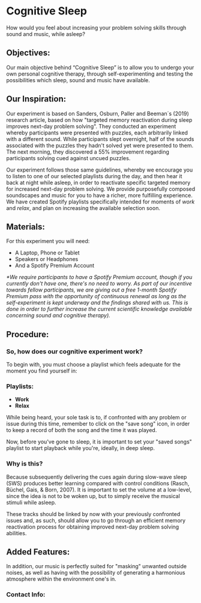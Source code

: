 # Cognitive Sleep

How would you feel about increasing your problem solving skills through sound and music, while asleep?

## Objectives:

Our main objective behind “Cognitive Sleep” is to allow you to undergo your own personal cognitive therapy, through self-experimenting and testing the possibilities which sleep, sound and music have available.

## Our Inspiration:

Our experiment is based on Sanders, Osburn, Paller and Beeman´s (2019) research article, based on how "targeted memory reactivation during sleep improves next-day problem solving". They conducted an experiment whereby participants were presented with puzzles, each arbitrarily linked with a different sound. While participants slept overnight, half of the sounds associated with the puzzles they hadn't solved yet were presented to them. The next morning, they discovered a 55% improvement regarding participants solving cued against uncued puzzles.

Our experiment follows those same guidelines, whereby we encourage you to listen to one of our selected playlists during the day, and then hear it back at night while asleep, in order to reactivate specific targeted memory for increased next-day problem solving. We provide purposefully composed soundscapes and music for you to have a richer, more fulfilling experience. We have created Spotify playlists specifically intended for moments of _work_ and _relax_, and plan on increasing the available selection soon. 

## Materials:
For this experiment you will need:

- A Laptop, Phone or Tablet
- Speakers or Headphones
- And a Spotify Premium Account

_*We require participants to have a Spotify Premium account, though if you currently don't have one, there's no need to worry. As part of our incentive towards fellow participants, we are giving out a free 1-month Spotify Premium pass with the opportunity of continuous renewal as long as the self-experiment is kept underway and the findings shared with us. This is done in order to further increase the current scientific knowledge available concerning sound and cognitive therapy)._


## Procedure:

### So, how does our cognitive experiment work? 

To begin with, you must choose a playlist which feels adequate for the moment you find yourself in:

### Playlists:

- **Work**
- **Relax**

While being heard, your sole task is to, if confronted with any problem or issue during this time, remember to click on the "save song" icon, in order to keep a record of both the song and the time it was played.

Now, before you've gone to sleep, it is important to set your "saved songs" playlist to start playback while you're, ideally, in deep sleep. 

### Why is this? 
Because subsequently delivering the cues again during slow-wave sleep (SWS) produces better learning compared with control conditions (Rasch, Büchel, Gais, & Born, 2007). It is important to set the volume at a low-level, since the idea is not to be woken up, but to simply receive the musical stimuli while asleep.

These tracks should be linked by now with your previously confronted issues and, as such, should allow you to go through an efficient memory reactivation process for obtaining improved next-day problem solving abilities.

## Added Features:

In addition, our music is perfectly suited for "masking" unwanted outside noises, as well as having with the possibility of generating a harmonious atmosphere within the environment one's in.

### Contact Info: 
